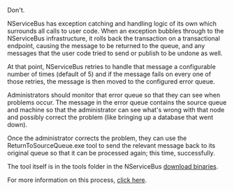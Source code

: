 <!--
title: "How to Handle Exceptions"
tags: 
-->
Don't.

NServiceBus has exception catching and handling logic of its own which surrounds all calls to user code. When an exception bubbles through to the NServiceBus infrastructure, it rolls back the transaction on a transactional endpoint, causing the message to be returned to the queue, and any messages that the user code tried to send or publish to be undone as well.

At that point, NServiceBus retries to handle that message a configurable number of times (default of 5) and if the message fails on every one of those retries, the message is then moved to the configured error queue.

Administrators should monitor that error queue so that they can see when problems occur. The message in the error queue contains the source queue and machine so that the administrator can see what's wrong with that node and possibly correct the problem (like bringing up a database that went down).

Once the administrator corrects the problem, they can use the ReturnToSourceQueue.exe tool to send the relevant message back to its original queue so that it can be processed again; this time, successfully.

The tool itself is in the tools folder in the NServiceBus [download binaries](downloads).

For more information on this process, [click here](transactions-message-processing).

